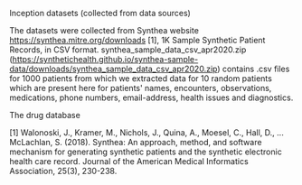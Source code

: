 Inception datasets (collected from data sources)

The datasets were collected from Synthea website https://synthea.mitre.org/downloads [1], 1K Sample Synthetic Patient Records, in CSV format. synthea_sample_data_csv_apr2020.zip (https://synthetichealth.github.io/synthea-sample-data/downloads/synthea_sample_data_csv_apr2020.zip) contains .csv files for 1000 patients from which we extracted data for 10 random patients which are present here for patients' names, encounters, observations, medications, phone numbers, email-address, health issues and diagnostics. 

The drug database 









[1] Walonoski, J., Kramer, M., Nichols, J., Quina, A., Moesel, C., Hall, D., ... McLachlan, S.
    (2018). Synthea: An approach, method, and software mechanism for generating synthetic
    patients and the synthetic electronic health care record. Journal of the American Medical
    Informatics Association, 25(3), 230-238.
